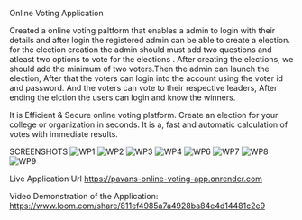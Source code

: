 Online Voting Application

Created a online voting paltform that enables a admin to login with their details and after login the registered admin can be able to create a election. for the election creation the admin should must add two questions and atleast two options to vote for the elections . After creating the elections, we should add the minimum of two voters.Then the admin can launch the election, After that the voters can login into the account using the voter id and password. And the voters can vote to their respective leaders, After ending the elction the users can login and know the winners.

It is  Efficient & Secure online voting platform.
Create an election for your college or organization in seconds.
It is a, fast and automatic calculation of votes with immediate results.

SCREENSHOTS
![WP1](https://user-images.githubusercontent.com/85097031/214033609-852e7706-bee9-498c-b5b1-75683debcf32.png)
![WP2](https://user-images.githubusercontent.com/85097031/214033615-6eae36b9-fc28-47fb-9405-f48c12be2749.png)
![WP3](https://user-images.githubusercontent.com/85097031/214033629-5c4f92b3-fe4a-4c1c-949f-9f24e6029df2.png)
![WP4](https://user-images.githubusercontent.com/85097031/214033775-fccadff3-de29-4dd1-a4b0-c489ac3c918f.png)
![WP6](https://user-images.githubusercontent.com/85097031/214033827-831a3cdc-675f-418d-9b5b-006e9e69f18f.png)
![WP7](https://user-images.githubusercontent.com/85097031/214033847-b57996dd-33d4-4dce-b33d-bdfceb786718.png)
![WP8](https://user-images.githubusercontent.com/85097031/214033872-b40757de-c446-4611-ae37-bef1d808f8a8.png)
![WP9](https://user-images.githubusercontent.com/85097031/214033889-2f317083-43ac-42b5-8c4f-55f8376120f2.png)

Live Application Url
https://pavans-online-voting-app.onrender.com

Video Demonstration of the Application:
https://www.loom.com/share/811ef4985a7a4928ba84e4d14481c2e9
